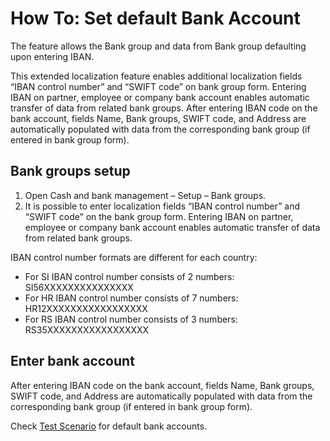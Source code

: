# How To: Set default Bank Account

The feature allows the Bank group and data from Bank group defaulting upon entering IBAN.

This extended localization feature enables additional localization fields “IBAN control number” and “SWIFT code” on bank group form. Entering IBAN on partner, employee or company bank account enables automatic transfer of data from related bank groups. After entering IBAN code on the bank account, fields Name, Bank groups, SWIFT code, and Address are automatically populated with data from the corresponding bank group (if entered in bank group form).

## Bank groups setup

1. Open Cash and bank management – Setup – Bank groups.
2. It is possible to enter localization fields “IBAN control number” and “SWIFT code” on the bank group form. Entering IBAN on partner, employee or company bank account enables automatic transfer of data from related bank groups.

IBAN control number formats are different for each country: <br>
   - For SI IBAN control number consists of 2 numbers: SI56XXXXXXXXXXXXXXX<br>
   - For HR IBAN control number consists of 7 numbers: HR12XXXXXXXXXXXXXXXXX<br>
   - For RS IBAN control number consists of 3 numbers: RS35XXXXXXXXXXXXXXXXX<br>
 
## Enter bank account

After entering IBAN code on the bank account, fields Name, Bank groups, SWIFT code, and Address are automatically populated with data from the corresponding bank group (if entered in bank group form).
 
Check [Test Scenario](Bank-Groups-Test-Scenario.zip) for default bank accounts.
      

